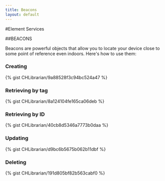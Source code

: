 ```yaml
---
title: Beacons
layout: default
---
```

#Element Services

##BEACONS

Beacons are powerful objects that allow you to locate your device close to some point of reference even indoors. Here's how to use them:
<br />

### Creating
{% gist CHLibrarian/9a88528f3c94bc524a47 %}
<br />

### Retrieving by tag
{% gist CHLibrarian/8a124104fe165ca06deb %}
<br />

### Retrieving by ID
{% gist CHLibrarian/40cb8d5346a7773b0daa %}
<br />

### Updating
{% gist CHLibrarian/d9bc6b5675b062b11dbf %}
<br />

### Deleting
{% gist CHLibrarian/191d805bf82b563cabf0 %}
<br />